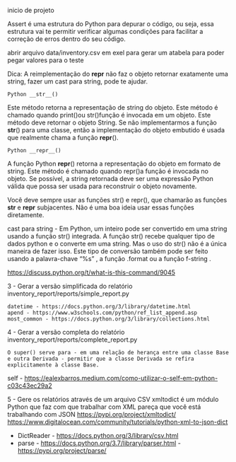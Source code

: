 inicio de projeto

Assert é uma estrutura do Python para depurar o código, ou seja, essa estrutura vai te permitir verificar algumas condições para facilitar a correção de erros dentro do seu código.

abrir arquivo data/inventory.csv em exel para gerar um atabela para poder pegar valores para o teste

Dica: A reimplementação do **repr** não faz o objeto retornar exatamente uma string, fazer um cast para string, pode te ajudar.

    Python __str__()

Este método retorna a representação de string do objeto. Este método é chamado quando print()ou str()função é invocada em um objeto. Este método deve retornar o objeto String. Se não implementarmos a função **str**() para uma classe, então a implementação do objeto embutido é usada que realmente chama a função **repr**().

    Python __repr__()

A função Python **repr**() retorna a representação do objeto em formato de string. Este método é chamado quando repr()a função é invocada no objeto. Se possível, a string retornada deve ser uma expressão Python válida que possa ser usada para reconstruir o objeto novamente.

Você deve sempre usar as funções str() e repr(), que chamarão as funções **str** e **repr** subjacentes. Não é uma boa ideia usar essas funções diretamente.

cast para string - Em Python, um inteiro pode ser convertido em uma string usando a função str() integrada. A função str() recebe qualquer tipo de dados python e o converte em uma string. Mas o uso do str() não é a única maneira de fazer isso. Este tipo de conversão também pode ser feito usando a palavra-chave “%s” , a função .format ou a função f-string .

https://discuss.python.org/t/what-is-this-command/9045

3 - Gerar a versão simplificada do relatório
inventory_report/reports/simple_report.py

    datetime - https://docs.python.org/3/library/datetime.html
    apend - https://www.w3schools.com/python/ref_list_append.asp
    most_common - https://docs.python.org/3/library/collections.html

4 - Gerar a versão completa do relatório
inventory_report/reports/complete_report.py

    O super() serve para - em uma relação de herança entre uma classe Base e outra Derivada - permitir que a classe Derivada se refira explicitamente à classe Base.

self - https://ealexbarros.medium.com/como-utilizar-o-self-em-python-c03c43ec29a2

5 - Gere os relatórios através de um arquivo CSV
xmltodict é um módulo Python que faz com que trabalhar com XML pareça que você está trabalhando com JSON
https://pypi.org/project/xmltodict/
https://www.digitalocean.com/community/tutorials/python-xml-to-json-dict

-   DictReader - https://docs.python.org/3/library/csv.html
-   parse - https://docs.python.org/3.7/library/parser.html - https://pypi.org/project/parse/
